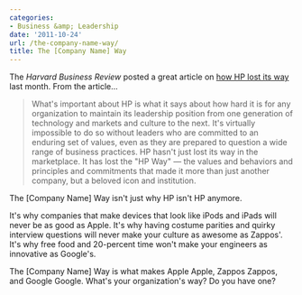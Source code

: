 ```yaml
---
categories:
- Business &amp; Leadership
date: '2011-10-24'
url: /the-company-name-way/
title: The [Company Name] Way
---
```


The <em>Harvard Business Review</em> posted a great article on <a href="http://blogs.hbr.org/taylor/2011/09/how_hewlett-packard_lost_the_h.html">how HP lost its way</a> last month. From the article...

<blockquote>What's important about HP is what it says about how hard it is for any organization to maintain its leadership position from one generation of technology and markets and culture to the next. It's virtually impossible to do so without leaders who are committed to an enduring set of values, even as they are prepared to question a wide range of business practices. HP hasn't just lost its way in the marketplace. It has lost the "HP Way" — the values and behaviors and principles and commitments that made it more than just another company, but a beloved icon and institution.</blockquote>

The [Company Name] Way isn't just why HP isn't HP anymore.

It's why companies that make devices that look like iPods and iPads will never be as good as Apple. It's why having costume parities and quirky interview questions will never make your culture as awesome as Zappos'. It's why free food and 20-percent time won't make your engineers as innovative as Google's.

The [Company Name] Way is what makes Apple Apple, Zappos Zappos, and Google Google. What's your organization's way? Do you have one?
